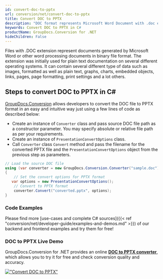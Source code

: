 ```yaml
---
id: convert-doc-to-pptx
url: conversion/net/convert-doc-to-pptx
title: Convert DOC to PPTX
description: "DOC format represents Microsoft Word Document with .doc extension. Learn how to convert DOC to PPTX file programmatically in C# language using GroupDocs.Conversion for .NET library."
keywords: Convert DOC to PPTX in C#
productName: GroupDocs.Conversion for .NET
hideChildren: False
---
```


Files with .DOC extension represent documents generated by Microsoft Word or other word processing documents in binary file format. The extension was initially used for plain text documentation on several different operating systems. It can contain several different type of data such as images, formatted as well as plain text, graphs, charts, embedded objects, links, pages, page formatting, print settings and a lot others.

## Steps to convert DOC to PPTX in C#

[GroupDocs.Conversion](https://products.groupdocs.com/conversion/net) allows developers to convert the DOC file to PPTX format in an easy and intuitive way just using a few lines of code as described below:

* Create an instance of `Converter` class and pass source DOC file path as a constructor parameter. You may specify absolute or relative file path as per your requirements. 
* Create an instance of `PresentationConvertOptions` class.
* Call `Converter` class `Convert` method and pass the filename for the converted PPTX file and the `PresentationConvertOptions` object from the previous step as parameters.

```csharp
// Load the source DOC file
using (var converter = new GroupDocs.Conversion.Converter("sample.doc"))
{
    // Set the convert options for PPTX format
   var options = new PresentationConvertOptions();
    // Convert to PPTX format
    converter.Convert("converted.pptx", options);
}
```

### Code Examples

Please find more [use-cases and complete C# sources]({{< ref "conversion/net/developer-guide/examples-and-demos.md" >}}) of our backend and frontend examples and try them for free!

### DOC to PPTX Live Demo

GroupDocs.Conversion for .NET provides an online [**DOC to PPTX converter**](https://products.groupdocs.app/conversion/doc-to-pptx), which allows you to try it for free and check conversion quality and accuracy.

[!["Convert DOC to PPTX"](conversion/net/images/convert-to-pptx/convert-doc-to-pptx.png)](https://products.groupdocs.app/conversion/doc-to-pptx)